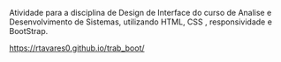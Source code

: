  Atividade para a disciplina de Design de Interface do curso de Analise e Desenvolvimento de Sistemas, utilizando HTML, CSS , responsividade e BootStrap.

https://rtavares0.github.io/trab_boot/
